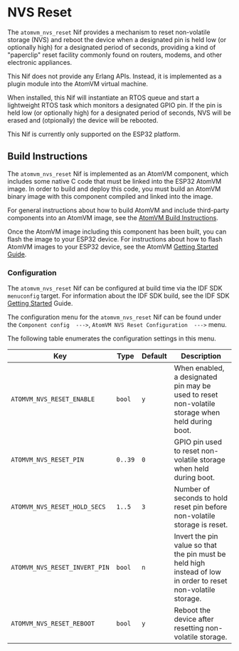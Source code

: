 # NVS Reset

The `atomvm_nvs_reset` Nif provides a mechanism to reset non-volatile storage (NVS) and reboot the device when a designated pin is held low (or optionally high) for a designated period of seconds, providing a kind of "paperclip" reset facility commonly found on routers, modems, and other electronic appliances.

This Nif does not provide any Erlang APIs.  Instead, it is implemented as a plugin module into the AtomVM virtual machine.

When installed, this Nif will instantiate an RTOS queue and start a lightweight RTOS task which monitors a designated GPIO pin.  If the pin is held low (or optionally high) for a designated period of seconds, NVS will be erased and (otpionally) the device will be rebooted.

This Nif is currently only supported on the ESP32 platform.

## Build Instructions

The `atomvm_nvs_reset` Nif is implemented as an AtomVM component, which includes some native C code that must be linked into the ESP32 AtomVM image.  In order to build and deploy this code, you must build an AtomVM binary image with this component compiled and linked into the image.

For general instructions about how to build AtomVM and include third-party components into an AtomVM image, see the [AtomVM Build Instructions](https://doc.atomvm.net/build-instructions.html).

Once the AtomVM image including this component has been built, you can flash the image to your ESP32 device.  For instructions about how to flash AtomVM images to your ESP32 device, see the AtomVM [Getting Started Guide](https://doc.atomvm.net/getting-started-guide.html).

### Configuration

The `atomvm_nvs_reset` Nif can be configured at build time via the IDF SDK `menuconfig` target.  For information about the IDF SDK build, see the IDF SDK [Getting Started](https://docs.espressif.com/projects/esp-idf/en/v4.4.2/esp32/get-started/index.html#) Guide.

The configuration menu for the `atomvm_nvs_reset` Nif can be found under the `Component config  --->`, `AtomVM NVS Reset Configuration  --->` menu.

The following table enumerates the configuration settings in this menu.

| Key | Type | Default | Description |
|------|------|---------|-------------|
| `ATOMVM_NVS_RESET_ENABLE` | `bool` | `y` | When enabled, a designated pin may be used to reset non-volatile storage when held during boot. |
| `ATOMVM_NVS_RESET_PIN` | `0..39` | `0` | GPIO pin used to reset non-volatile storage when held during boot. |
| `ATOMVM_NVS_RESET_HOLD_SECS` | `1..5` | `3` | Number of seconds to hold reset pin before non-volatile storage is reset. |
| `ATOMVM_NVS_RESET_INVERT_PIN` | `bool` | `n` | Invert the pin value so that the pin must be held high instead of low in order to reset non-volatile storage. |
| `ATOMVM_NVS_RESET_REBOOT` | `bool` | `y` | Reboot the device after resetting non-volatile storage. |
